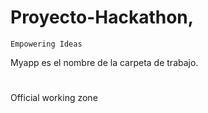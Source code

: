 #  Proyecto-Hackathon,
   
`Empowering Ideas`

Myapp es el nombre de la carpeta de trabajo.


#

Official working zone
